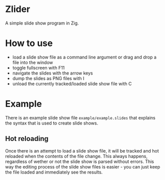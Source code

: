 # Zlider
A simple slide show program in Zig.

# How to use
- load a slide show file as a command line argument or drag and drop a file into the window
- toggle fullscreen with F11
- navigate the slides with the arrow keys
- dump the slides as PNG files with I
- unload the currently tracked/loaded slide show file with C

# Example
There is an example slide show file ``example/example.slides`` that explains the syntax that is used to create slide shows.

## Hot reloading
Once there is an attempt to load a slide show file, it will be tracked and hot reloaded when the contents of the file change. This always happens, regardless of wether or not the slide show is parsed without errors. This way the editing process of the slide show files is easier - you can just keep the file loaded and immediately see the results.

